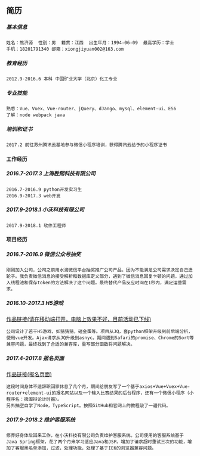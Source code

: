## 简历
##### 基本信息  

    姓名：熊济源  性别：男  籍贯：江西  出生年月：1994-06-09  最高学历：学士
    手机：18201791340 邮箱：xiongjiyuan002@163.com

##### 教育经历
    2012.9-2016.6 本科 中国矿业大学（北京）化工专业
##### 专业技能
    熟悉：Vue、Vuex、Vue-router、jQuery、dJango、mysql、element-ui、ES6
    了解：node webpack java
##### 培训和证书

```
2017.2 前往苏州腾讯云基地参与微信小程序培训，获得腾讯云给予的小程序证书
```

#### 工作经历

##### 2016.7-2017.3 上海胜熙科技有限公司

    2016.7-2016.9 python开发实习生
    2016.9-2017.3 web开发

##### 2017.9-2018.1 小沃科技有限公司

```
2017.9-2018.1 软件工程师
```

#### 项目经历

##### 2016.7-2016.9 微信公众号抽奖
    刚刚加入公司，公司之前用水滴微信平台抽奖推广公司产品。因为不能满足公司需求决定自己造轮子。我负责微信消息的接受解析和数据库定义部分，遇到了微信消息回复卡顿的问题，通过加入线程池和保存token的方法解决了这个问题。最终替代产品反应时间在1秒内，满足运营需求。

##### 2016.10-2017.3 H5游戏

[作品链接(请在移动端打开，电脑上效果不好，目前活动已下线)](http://180.153.54.63:61122/games/caicai/index.html)

    公司设计了若干H5游戏，如猜猜猜，砸金蛋等。项目从JQ，套python框架升级到前后端分析，使用vue开发。Ajax请求从JQ升级到asnyc。期间遇到Safari的promise、Chrome的Sort等兼容问题，最终找到了合适的兼容库，重写部分函数将问题解决。

##### 2017.4-2017.8 报名页面

[作品链接(报名页面)](https://ibianlun.cn/#/signup)  

    这段时间身体不适辞职回家休息了几个月，期间给朋友写了一个基于axios+Vue+Vuex+Vue-router+element-ui的报名网站以及一个输入比赛结果的后台程序，还有一个微信小程序（小程序名：捭阖辩论计时器）。
    另外抽空自学了Node，TypeScript。按照GitHub和官网上的教程敲了一遍代码。

##### 2017.9-2018.2 维护客服系统

```
修养好身体后回来工作，在小沃科技有限公司负责维护客服系统。公司使用的客服系统基于Java Spring框架，花了两个月来学习适应Java和JSP。增加了请求超时重试三次的功能，增加了客服黑名单添加，过滤，处理功能，处理了基于IE6的浏览器兼容问题。
```

